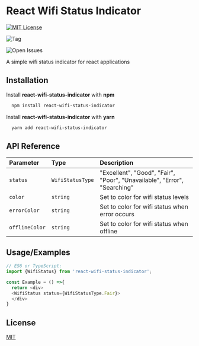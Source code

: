 # React Wifi Status Indicator

[![MIT License](https://img.shields.io/github/license/NVictaTechSolution/react-wifi-status-indicator)](https://raw.githubusercontent.com/NVictaTechSolution/react-wifi-status-indicator/main/LICENSE)

![Tag](https://img.shields.io/github/v/tag/NVictaTechSolution/react-wifi-status-indicator)

![Open Issues](https://img.shields.io/github/issues/NVictaTechSolution/react-wifi-status-indicator)

A simple wifi status indicator for react applications

## Installation

Install **react-wifi-status-indicator** with **npm**

```bash
  npm install react-wifi-status-indicator
```
Install **react-wifi-status-indicator** with **yarn**

```bash
  yarn add react-wifi-status-indicator
```

## API Reference

| Parameter         | Type             | Description                                                                |
| :---------------- | :--------------- | :------------------------------------------------------------------------- |
| `status`          | `WifiStatusType` | "Excellent", "Good", "Fair", "Poor",  "Unavailable", "Error", "Searching"  |
| `color`           | `string`         | Set to color for wifi status levels                                         |
| `errorColor`      | `string`         | Set to color for wifi status when error occurs                             |
| `offlineColor`    | `string`         | Set to color for wifi status when offline                                  |

## Usage/Examples

```javascript
// ES6 or TypeScript:
import {WifiStatus} from 'react-wifi-status-indicator';

const Example = () =>{
  return <div>
  <WifiStatus status={WifiStatusType.Fair}>
  </div>
}
```

## License

[MIT](https://raw.githubusercontent.com/NVictaTechSolution/react-wifi-status-indicator/main/LICENSE)